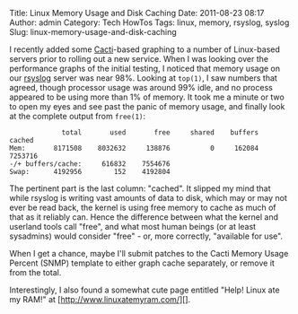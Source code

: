 Title: Linux Memory Usage and Disk Caching
Date: 2011-08-23 08:17
Author: admin
Category: Tech HowTos
Tags: linux, memory, rsyslog, syslog
Slug: linux-memory-usage-and-disk-caching

I recently added some [Cacti][]-based graphing to a number of
Linux-based servers prior to rolling out a new service. When I was
looking over the performance graphs of the initial testing, I noticed
that memory usage on our [rsyslog][] server was near 98%. Looking at
`top(1)`, I saw numbers that agreed, though processor usage was around
99% idle, and no process appeared to be using more than 1% of memory. It
took me a minute or two to open my eyes and see past the panic of memory
usage, and finally look at the complete output from `free(1)`:

~~~~{.bash}
             total       used       free     shared    buffers     cached
Mem:       8171508    8032632     138876          0     162084    7253716
-/+ buffers/cache:     616832    7554676
Swap:      4192956        152    4192804
~~~~

The pertinent part is the last column: "cached". It slipped my mind that
while rsyslog is writing vast amounts of data to disk, which may or may
not ever be read back, the kernel is using free memory to cache as much
of that as it reliably can. Hence the difference between what the kernel
and userland tools call "free", and what most human beings (or at least
sysadmins) would consider "free" - or, more correctly, "available for
use".

When I get a chance, maybe I'll submit patches to the Cacti Memory Usage
Percent (SNMP) template to either graph cache separately, or remove it
from the total.

Interestingly, I also found a somewhat cute page entitled "Help! Linux
ate my RAM!" at [http://www.linuxatemyram.com/][].

  [Cacti]: http://www.cacti.net
  [rsyslog]: http://www.rsyslog.com
  [http://www.linuxatemyram.com/]: http://www.linuxatemyram.com/

